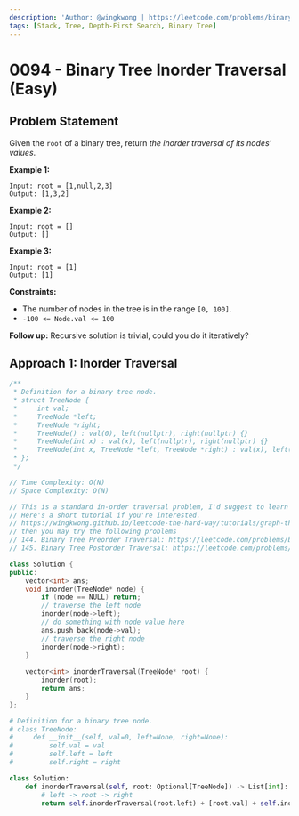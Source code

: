 ```yaml
---
description: 'Author: @wingkwong | https://leetcode.com/problems/binary-tree-inorder-traversal/'
tags: [Stack, Tree, Depth-First Search, Binary Tree]
---
```


# 0094 - Binary Tree Inorder Traversal (Easy)

## Problem Statement

Given the `root` of a binary tree, return *the inorder traversal of its nodes' values*.

**Example 1:**

```
Input: root = [1,null,2,3]
Output: [1,3,2]
```

**Example 2:**

```
Input: root = []
Output: []
```

**Example 3:**

```
Input: root = [1]
Output: [1]
```

**Constraints:**

- The number of nodes in the tree is in the range `[0, 100]`.
- `-100 <= Node.val <= 100`

**Follow up:** Recursive solution is trivial, could you do it iteratively?

## Approach 1: Inorder Traversal

<SolutionAuthor name="@wingkwong"/>

```cpp
/**
 * Definition for a binary tree node.
 * struct TreeNode {
 *     int val;
 *     TreeNode *left;
 *     TreeNode *right;
 *     TreeNode() : val(0), left(nullptr), right(nullptr) {}
 *     TreeNode(int x) : val(x), left(nullptr), right(nullptr) {}
 *     TreeNode(int x, TreeNode *left, TreeNode *right) : val(x), left(left), right(right) {}
 * };
 */

// Time Complexity: O(N)
// Space Complexity: O(N)

// This is a standard in-order traversal problem, I'd suggest to learn pre-order and post-order as well.
// Here's a short tutorial if you're interested.
// https://wingkwong.github.io/leetcode-the-hard-way/tutorials/graph-theory/binary-tree
// then you may try the following problems 
// 144. Binary Tree Preorder Traversal: https://leetcode.com/problems/binary-tree-preorder-traversal/
// 145. Binary Tree Postorder Traversal: https://leetcode.com/problems/binary-tree-postorder-traversal/

class Solution {
public:
    vector<int> ans;
    void inorder(TreeNode* node) {
        if (node == NULL) return;
        // traverse the left node
        inorder(node->left);
        // do something with node value here
        ans.push_back(node->val);
        // traverse the right node
        inorder(node->right);
    }
    
    vector<int> inorderTraversal(TreeNode* root) {
        inorder(root);
        return ans;
    }
};
```

```py
# Definition for a binary tree node.
# class TreeNode:
#     def __init__(self, val=0, left=None, right=None):
#         self.val = val
#         self.left = left
#         self.right = right

class Solution:
    def inorderTraversal(self, root: Optional[TreeNode]) -> List[int]:
		# left -> root -> right
        return self.inorderTraversal(root.left) + [root.val] + self.inorderTraversal(root.right) if root else []
```